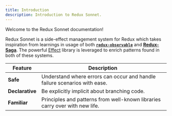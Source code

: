 ```yaml
---
title: Introduction
description: Introduction to Redux Sonnet.
---
```


Welcome to the Redux Sonnet documentation!

Redux Sonnet is a side-effect management system for Redux which takes
inspiration from learnings in usage of both
[**`redux-observable`**][redux-observable] and [**Redux-Saga**][redux-saga]. The
powerful [Effect][effect-intro] library is leveraged to enrich patterns found in
both of these systems.

| Feature | Description |
| ------- | ----------- |
| **Safe**  | Understand where errors can occur and handle failure scenarios with ease. |
| **Declarative** | Be explicitly implicit about branching code. |
| **Familiar** | Principles and patterns from well-known libraries carry over with new life. |


[redux-saga]: https://redux-saga.js.org/
[redux-observable]: https://redux-observable.js.org/
[effect-intro]: https://effect.website/docs/getting-started/introduction/